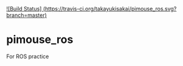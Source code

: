 [![Build Status] (https://travis-ci.org/takayukisakai/pimouse_ros.svg?branch=master)](https://travis-ci.org/takayukisakai/pimouse_ros)

# pimouse_ros
For ROS practice
